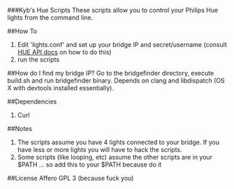 ###Kyb's Hue Scripts
These scripts allow you to control your Philips Hue lights from the command line.

##How To
1. Edit 'lights.conf' and set up your bridge IP and secret/username (consult [HUE API docs](http://www.developers.meethue.com/documentation/getting-started) on how to do this)
2. run the scripts

##How do I find my bridge IP?
Go to the bridgefinder directory, execute build.sh and run bridgefinder binary. Depends on clang and libdispatch (OS X with devtools installed essentially).

##Dependencies
1. Curl

##Notes
1. The scripts assume you have 4 lights connected to your bridge. If you have less or more lights you will have to hack the scripts.
2. Some scripts (like looping, etc) assume the other scripts are in your $PATH ... so add this to your $PATH because do it

##License
Affero GPL 3 (because fuck you)
